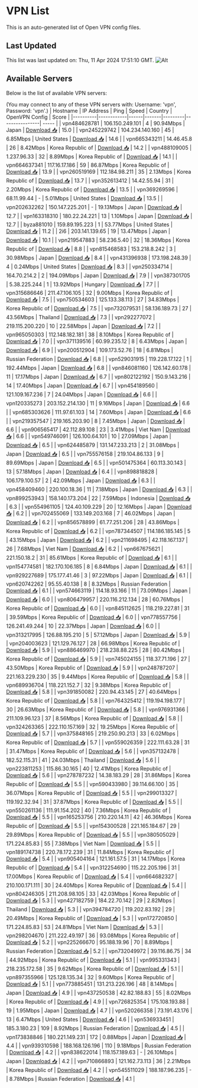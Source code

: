# VPN List

This is an auto-generated list of Open VPN config files.

## Last Updated

This list was last updated on: Thu, 11 Apr 2024 17:51:10 GMT.
![Alt](https://repobeats.axiom.co/api/embed/186b98318ef1479477931607c1ad7d823f12451f.svg "Repobeats analytics image")

## Available Servers

Below is the list of available VPN servers:

(You may connect to any of these VPN servers with: Username: 'vpn', Password: 'vpn'.)
| Hostname | IP Address | Ping | Speed | Country | OpenVPN Config | Score |
|----------|------------|------|-------|---------|----------------| ----- |
| vpn484628781 | 106.150.249.101 | 4 | 90.94Mbps | Japan | [Download 📥](./configs/server_0_JP.ovpn) | 15.0 |
| vpn245229742 | 104.234.140.160 | 45 | 6.85Mbps | United States | [Download 📥](./configs/server_1_US.ovpn) | 14.6 |
| vpn665343211 | 14.46.45.8 | 26 | 8.42Mbps | Korea Republic of | [Download 📥](./configs/server_2_KR.ovpn) | 14.2 |
| vpn488109005 | 1.237.96.33 | 32 | 8.89Mbps | Korea Republic of | [Download 📥](./configs/server_3_KR.ovpn) | 14.1 |
| vpn664637341 | 117.16.17.186 | 59 | 86.87Mbps | Korea Republic of | [Download 📥](./configs/server_4_KR.ovpn) | 13.9 |
| vpn260519169 | 112.184.98.211 | 35 | 2.13Mbps | Korea Republic of | [Download 📥](./configs/server_5_KR.ovpn) | 13.7 |
| vpn352613412 | 14.42.55.94 | 31 | 2.20Mbps | Korea Republic of | [Download 📥](./configs/server_6_KR.ovpn) | 13.5 |
| vpn369269596 | 68.11.99.44 | - | 5.01Mbps | United States | [Download 📥](./configs/server_7_US.ovpn) | 13.5 |
| vpn202632262 | 150.147.225.201 | - | 19.13Mbps | Japan | [Download 📥](./configs/server_8_JP.ovpn) | 12.7 |
| vpn163318310 | 180.22.24.221 | 13 | 1.10Mbps | Japan | [Download 📥](./configs/server_9_JP.ovpn) | 12.7 |
| byza881010 | 159.89.195.223 | 1 | 53.77Mbps | United States | [Download 📥](./configs/server_10_US.ovpn) | 11.2 |
| 2i6 | 203.141.139.65 | 19 | 13.47Mbps | Japan | [Download 📥](./configs/server_11_JP.ovpn) | 10.1 |
| vpn219547883 | 58.236.5.40 | 32 | 18.36Mbps | Korea Republic of | [Download 📥](./configs/server_12_KR.ovpn) | 8.8 |
| vpn815468583 | 153.218.8.242 | 3 | 30.98Mbps | Japan | [Download 📥](./configs/server_13_JP.ovpn) | 8.4 |
| vpn431396938 | 173.198.248.39 | 4 | 0.24Mbps | United States | [Download 📥](./configs/server_14_US.ovpn) | 8.3 |
| vpn250334714 | 164.70.214.2 | 2 | 194.09Mbps | Japan | [Download 📥](./configs/server_15_JP.ovpn) | 7.9 |
| vpn387301705 | 5.38.225.244 | 1 | 13.92Mbps | Hungary | [Download 📥](./configs/server_16_HU.ovpn) | 7.7 |
| vpn315686646 | 211.47.106.105 | 32 | 9.00Mbps | Korea Republic of | [Download 📥](./configs/server_17_KR.ovpn) | 7.5 |
| vpn750534603 | 125.133.38.113 | 27 | 34.83Mbps | Korea Republic of | [Download 📥](./configs/server_18_KR.ovpn) | 7.5 |
| vpn732079531 | 58.136.189.73 | 27 | 43.56Mbps | Thailand | [Download 📥](./configs/server_19_TH.ovpn) | 7.3 |
| vpn292277072 | 219.115.200.220 | 10 | 22.58Mbps | Japan | [Download 📥](./configs/server_20_JP.ovpn) | 7.2 |
| vpn965050303 | 112.148.182.181 | 38 | 8.10Mbps | Korea Republic of | [Download 📥](./configs/server_21_KR.ovpn) | 7.0 |
| vpn371139516 | 60.99.235.12 | 8 | 6.43Mbps | Japan | [Download 📥](./configs/server_22_JP.ovpn) | 6.9 |
| vpn200512904 | 109.173.52.76 | 18 | 6.81Mbps | Russian Federation | [Download 📥](./configs/server_23_RU.ovpn) | 6.8 |
| vpn529031915 | 119.228.17.122 | 1 | 192.44Mbps | Japan | [Download 📥](./configs/server_24_JP.ovpn) | 6.8 |
| vpn846081160 | 126.142.60.178 | 11 | 17.17Mbps | Japan | [Download 📥](./configs/server_25_JP.ovpn) | 6.7 |
| vpn802122192 | 150.9.143.216 | 14 | 17.40Mbps | Japan | [Download 📥](./configs/server_26_JP.ovpn) | 6.7 |
| vpn454189560 | 121.109.167.236 | 7 | 24.04Mbps | Japan | [Download 📥](./configs/server_27_JP.ovpn) | 6.6 |
| vpn120335273 | 203.152.214.130 | 11 | 9.16Mbps | Japan | [Download 📥](./configs/server_28_JP.ovpn) | 6.6 |
| vpn685303626 | 111.97.61.103 | 14 | 7.60Mbps | Japan | [Download 📥](./configs/server_29_JP.ovpn) | 6.6 |
| vpn219357547 | 219.165.203.90 | 8 | 7.45Mbps | Japan | [Download 📥](./configs/server_30_JP.ovpn) | 6.6 |
| vpn906565417 | 42.112.89.108 | 23 | 3.41Mbps | Viet Nam | [Download 📥](./configs/server_31_VN.ovpn) | 6.6 |
| vpn549746091 | 126.100.64.101 | 10 | 27.09Mbps | Japan | [Download 📥](./configs/server_32_JP.ovpn) | 6.5 |
| vpn624485879 | 131.147.233.213 | 2 | 31.08Mbps | Japan | [Download 📥](./configs/server_33_JP.ovpn) | 6.5 |
| vpn755576158 | 219.104.86.133 | 9 | 89.69Mbps | Japan | [Download 📥](./configs/server_34_JP.ovpn) | 6.5 |
| vpn501475364 | 60.113.30.143 | 13 | 57.18Mbps | Japan | [Download 📥](./configs/server_35_JP.ovpn) | 6.4 |
| vpn898818828 | 106.179.100.57 | 2 | 42.09Mbps | Japan | [Download 📥](./configs/server_36_JP.ovpn) | 6.3 |
| vpn458409460 | 220.100.18.36 | 11 | 7.18Mbps | Japan | [Download 📥](./configs/server_37_JP.ovpn) | 6.3 |
| vpn899253943 | 158.140.173.204 | 22 | 7.59Mbps | Indonesia | [Download 📥](./configs/server_38_ID.ovpn) | 6.3 |
| vpn554961105 | 124.40.109.229 | 20 | 12.16Mbps | Japan | [Download 📥](./configs/server_39_JP.ovpn) | 6.2 |
| vpn702455069 | 133.149.203.168 | 7 | 46.02Mbps | Japan | [Download 📥](./configs/server_40_JP.ovpn) | 6.2 |
| vpn856578899 | 61.77.251.206 | 28 | 43.86Mbps | Korea Republic of | [Download 📥](./configs/server_41_KR.ovpn) | 6.2 |
| vpn787344507 | 114.186.185.145 | 5 | 43.15Mbps | Japan | [Download 📥](./configs/server_42_JP.ovpn) | 6.2 |
| vpn211698495 | 42.118.167.137 | 26 | 7.68Mbps | Viet Nam | [Download 📥](./configs/server_43_VN.ovpn) | 6.2 |
| vpn667675621 | 221.150.18.2 | 31 | 85.61Mbps | Korea Republic of | [Download 📥](./configs/server_44_KR.ovpn) | 6.1 |
| vpn154774581 | 182.170.106.185 | 8 | 6.84Mbps | Japan | [Download 📥](./configs/server_45_JP.ovpn) | 6.1 |
| vpn929227689 | 175.177.41.46 | 3 | 97.22Mbps | Japan | [Download 📥](./configs/server_46_JP.ovpn) | 6.1 |
| vpn620742262 | 95.55.40.138 | 8 | 8.32Mbps | Russian Federation | [Download 📥](./configs/server_47_RU.ovpn) | 6.1 |
| vpn574663119 | 114.18.93.166 | 11 | 73.09Mbps | Japan | [Download 📥](./configs/server_48_JP.ovpn) | 6.0 |
| vpn806479957 | 220.116.212.134 | 28 | 60.76Mbps | Korea Republic of | [Download 📥](./configs/server_49_KR.ovpn) | 6.0 |
| vpn845112625 | 118.219.227.81 | 31 | 39.59Mbps | Korea Republic of | [Download 📥](./configs/server_50_KR.ovpn) | 6.0 |
| vpn778557756 | 126.241.49.244 | 10 | 22.37Mbps | Japan | [Download 📥](./configs/server_51_JP.ovpn) | 6.0 |
| vpn313217995 | 126.88.195.210 | 5 | 57.12Mbps | Japan | [Download 📥](./configs/server_52_JP.ovpn) | 5.9 |
| vpn204003623 | 121.129.76.127 | 28 | 66.98Mbps | Korea Republic of | [Download 📥](./configs/server_53_KR.ovpn) | 5.9 |
| vpn886469970 | 218.238.88.225 | 28 | 80.42Mbps | Korea Republic of | [Download 📥](./configs/server_54_KR.ovpn) | 5.9 |
| vpn745024155 | 118.37.71.196 | 27 | 43.50Mbps | Korea Republic of | [Download 📥](./configs/server_55_KR.ovpn) | 5.9 |
| vpn248787207 | 221.163.229.230 | 35 | 9.44Mbps | Korea Republic of | [Download 📥](./configs/server_56_KR.ovpn) | 5.8 |
| vpn689936704 | 118.221.152.7 | 32 | 9.38Mbps | Korea Republic of | [Download 📥](./configs/server_57_KR.ovpn) | 5.8 |
| vpn391850082 | 220.94.43.145 | 27 | 40.64Mbps | Korea Republic of | [Download 📥](./configs/server_58_KR.ovpn) | 5.8 |
| vpn764325412 | 119.194.198.177 | 30 | 26.63Mbps | Korea Republic of | [Download 📥](./configs/server_59_KR.ovpn) | 5.8 |
| vpn976931366 | 211.109.96.123 | 37 | 8.56Mbps | Korea Republic of | [Download 📥](./configs/server_60_KR.ovpn) | 5.8 |
| vpn324263365 | 222.110.157.169 | 32 | 19.25Mbps | Korea Republic of | [Download 📥](./configs/server_61_KR.ovpn) | 5.7 |
| vpn375848165 | 219.250.90.213 | 33 | 6.02Mbps | Korea Republic of | [Download 📥](./configs/server_62_KR.ovpn) | 5.7 |
| vpn559026359 | 222.111.63.28 | 31 | 31.47Mbps | Korea Republic of | [Download 📥](./configs/server_63_KR.ovpn) | 5.6 |
| vpn357132478 | 182.52.115.31 | 41 | 24.03Mbps | Thailand | [Download 📥](./configs/server_64_TH.ovpn) | 5.6 |
| vpn223811253 | 115.86.30.165 | 40 | 12.41Mbps | Korea Republic of | [Download 📥](./configs/server_65_KR.ovpn) | 5.6 |
| vpn278787232 | 14.38.183.29 | 28 | 31.86Mbps | Korea Republic of | [Download 📥](./configs/server_66_KR.ovpn) | 5.5 |
| vpn590433980 | 39.114.66.100 | 35 | 36.07Mbps | Korea Republic of | [Download 📥](./configs/server_67_KR.ovpn) | 5.5 |
| vpn299013327 | 119.192.32.94 | 31 | 37.87Mbps | Korea Republic of | [Download 📥](./configs/server_68_KR.ovpn) | 5.5 |
| vpn550261136 | 111.91.154.202 | 40 | 7.36Mbps | Korea Republic of | [Download 📥](./configs/server_69_KR.ovpn) | 5.5 |
| vpn165253756 | 210.220.14.11 | 42 | 46.36Mbps | Korea Republic of | [Download 📥](./configs/server_70_KR.ovpn) | 5.5 |
| vpn154300528 | 221.165.184.67 | 29 | 29.89Mbps | Korea Republic of | [Download 📥](./configs/server_71_KR.ovpn) | 5.5 |
| vpn380505029 | 171.224.85.83 | 55 | 7.38Mbps | Viet Nam | [Download 📥](./configs/server_72_VN.ovpn) | 5.5 |
| vpn189174738 | 220.78.172.239 | 31 | 11.84Mbps | Korea Republic of | [Download 📥](./configs/server_73_KR.ovpn) | 5.4 |
| vpn905404164 | 121.161.57.5 | 31 | 14.17Mbps | Korea Republic of | [Download 📥](./configs/server_74_KR.ovpn) | 5.4 |
| vpn312254690 | 115.22.205.196 | 31 | 17.00Mbps | Korea Republic of | [Download 📥](./configs/server_75_KR.ovpn) | 5.4 |
| vpn664682327 | 210.100.171.111 | 30 | 24.40Mbps | Korea Republic of | [Download 📥](./configs/server_76_KR.ovpn) | 5.4 |
| vpn804246305 | 211.208.98.105 | 33 | 42.03Mbps | Korea Republic of | [Download 📥](./configs/server_77_KR.ovpn) | 5.3 |
| vpn427182759 | 184.22.70.142 | 29 | 2.82Mbps | Thailand | [Download 📥](./configs/server_78_TH.ovpn) | 5.3 |
| vpn394784720 | 119.202.83.192 | 29 | 20.49Mbps | Korea Republic of | [Download 📥](./configs/server_79_KR.ovpn) | 5.3 |
| vpn172720850 | 171.224.85.83 | 53 | 24.81Mbps | Viet Nam | [Download 📥](./configs/server_80_VN.ovpn) | 5.3 |
| vpn298204670 | 211.222.49.197 | 36 | 93.08Mbps | Korea Republic of | [Download 📥](./configs/server_81_KR.ovpn) | 5.2 |
| vpn225266670 | 95.188.19.96 | 70 | 8.89Mbps | Russian Federation | [Download 📥](./configs/server_82_RU.ovpn) | 5.2 |
| vpn732049972 | 39.116.86.75 | 34 | 44.92Mbps | Korea Republic of | [Download 📥](./configs/server_83_KR.ovpn) | 5.1 |
| vpn995331343 | 218.235.172.58 | 35 | 9.62Mbps | Korea Republic of | [Download 📥](./configs/server_84_KR.ovpn) | 5.1 |
| vpn897355966 | 125.128.135.34 | 32 | 9.60Mbps | Korea Republic of | [Download 📥](./configs/server_85_KR.ovpn) | 5.1 |
| vpn773885451 | 131.213.226.196 | 48 | 8.14Mbps | Japan | [Download 📥](./configs/server_86_JP.ovpn) | 4.9 |
| vpn437250538 | 42.82.188.83 | 55 | 8.02Mbps | Korea Republic of | [Download 📥](./configs/server_87_KR.ovpn) | 4.9 |
| vpn726825354 | 175.108.193.88 | 19 | 1.95Mbps | Japan | [Download 📥](./configs/server_88_JP.ovpn) | 4.7 |
| vpn520266358 | 73.191.43.176 | 13 | 6.47Mbps | United States | [Download 📥](./configs/server_89_US.ovpn) | 4.6 |
| vpn536933451 | 185.3.180.23 | 109 | 8.92Mbps | Russian Federation | [Download 📥](./configs/server_90_RU.ovpn) | 4.5 |
| vpn173838846 | 180.221.149.231 | 172 | 0.88Mbps | Japan | [Download 📥](./configs/server_91_JP.ovpn) | 4.4 |
| vpn939310598 | 188.168.126.196 | 110 | 9.18Mbps | Russian Federation | [Download 📥](./configs/server_92_RU.ovpn) | 4.2 |
| vpn838622014 | 118.157.189.63 | - | 26.10Mbps | Japan | [Download 📥](./configs/server_93_JP.ovpn) | 4.2 |
| vpn710866893 | 121.162.73.113 | 36 | 2.21Mbps | Korea Republic of | [Download 📥](./configs/server_94_KR.ovpn) | 4.2 |
| vpn545511029 | 188.187.96.235 | - | 8.78Mbps | Russian Federation | [Download 📥](./configs/server_95_RU.ovpn) | 4.1 |
